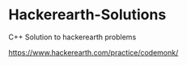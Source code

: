 # Hackerearth-Solutions
C++ Solution to hackerearth problems 

https://www.hackerearth.com/practice/codemonk/
